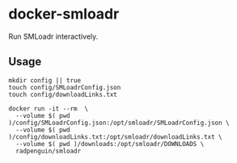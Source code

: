 # docker-smloadr

Run SMLoadr interactively.

## Usage
```
mkdir config || true
touch config/SMLoadrConfig.json
touch config/downloadLinks.txt

docker run -it --rm  \
  --volume $( pwd )/config/SMLoadrConfig.json:/opt/smloadr/SMLoadrConfig.json \
  --volume $( pwd )/config/downloadLinks.txt:/opt/smloadr/downloadLinks.txt \
  --volume $( pwd )/downloads:/opt/smloadr/DOWNLOADS \
  radpenguin/smloadr
```
